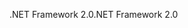 <span data-ttu-id="0f5d8-101">.NET Framework 2.0</span><span class="sxs-lookup"><span data-stu-id="0f5d8-101">.NET Framework 2.0</span></span>